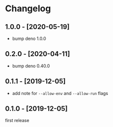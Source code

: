 # Changelog

## 1.0.0 - [2020-05-19]

- bump deno 1.0.0

## 0.2.0 - [2020-04-11]

- bump deno 0.40.0

## 0.1.1 - [2019-12-05]

- add note for `--allow-env` and `--allow-run` flags

## 0.1.0 - [2019-12-05]

first release
